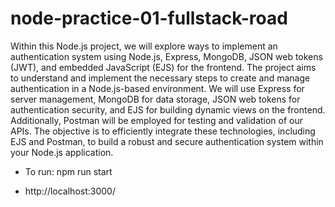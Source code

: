 # node-practice-01-fullstack-road

  Within this Node.js project, we will explore ways to implement an authentication system using Node.js, Express, MongoDB, JSON web tokens (JWT), and embedded JavaScript (EJS) for the frontend. The project aims to understand and implement the necessary steps to create and manage authentication in a Node.js-based environment. We will use Express for server management, MongoDB for data storage, JSON web tokens for authentication security, and EJS for building dynamic views on the frontend. Additionally, Postman will be employed for testing and validation of our APIs. The objective is to efficiently integrate these technologies, including EJS and Postman, to build a robust and secure authentication system within your Node.js application.

- To run: npm run start

- http://localhost:3000/
